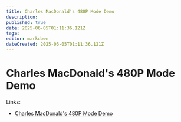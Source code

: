 ```yaml
---
title: Charles MacDonald's 480P Mode Demo
description: 
published: true
date: 2025-06-05T01:11:36.121Z
tags: 
editor: markdown
dateCreated: 2025-06-05T01:11:36.121Z
---
```


# Charles MacDonald's 480P Mode Demo
Links:

- [Charles MacDonald's 480P Mode Demo](https://github.com/slinga-homebrew/480P-Mode-Demo)
